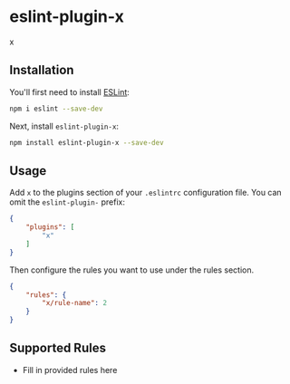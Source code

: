 # eslint-plugin-x

x

## Installation

You'll first need to install [ESLint](https://eslint.org/):

```sh
npm i eslint --save-dev
```

Next, install `eslint-plugin-x`:

```sh
npm install eslint-plugin-x --save-dev
```

## Usage

Add `x` to the plugins section of your `.eslintrc` configuration file. You can omit the `eslint-plugin-` prefix:

```json
{
    "plugins": [
        "x"
    ]
}
```


Then configure the rules you want to use under the rules section.

```json
{
    "rules": {
        "x/rule-name": 2
    }
}
```

## Supported Rules

* Fill in provided rules here


